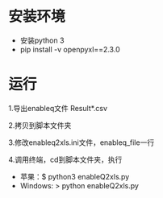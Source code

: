 # 安装环境
- 安装python 3
- pip install -v openpyxl==2.3.0

# 运行
1.导出enableq文件 Result*.csv

2.拷贝到脚本文件夹

3.修改enableq2xls.ini文件，enableq_file一行

4.调用终端，cd到脚本文件夹，执行

- 苹果：$ python3 enableQ2xls.py 
- Windows: > python enableQ2xls.py

